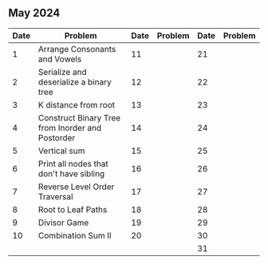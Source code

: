 ## May 2024

| Date | Problem                                          | Date | Problem | Date | Problem |
| ---- | ------------------------------------------------ | ---- | ------- | ---- | ------- |
| 1    | Arrange Consonants and Vowels                    | 11   |         | 21   |         |
| 2    | Serialize and deserialize a binary tree          | 12   |         | 22   |         |
| 3    | K distance from root                             | 13   |         | 23   |         |
| 4    | Construct Binary Tree from Inorder and Postorder | 14   |         | 24   |         |
| 5    | Vertical sum                                     | 15   |         | 25   |         |
| 6    | Print all nodes that don't have sibling          | 16   |         | 26   |         |
| 7    | Reverse Level Order Traversal                    | 17   |         | 27   |         |
| 8    | Root to Leaf Paths                               | 18   |         | 28   |         |
| 9    | Divisor Game                                     | 19   |         | 29   |         |
| 10   | Combination Sum II                               | 20   |         | 30   |         |
|      |                                                  |      |         | 31   |         |
